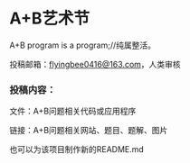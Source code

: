 # A+B艺术节
A+B program is a program;//纯属整活。

投稿邮箱：flyingbee0416@163.com，人类审核
### 投稿内容：
文件：A+B问题相关代码或应用程序

链接：A+B问题相关网站、题目、题解、图片

也可以为该项目制作新的README.md
